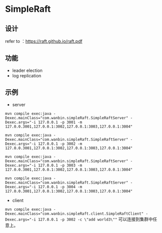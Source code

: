 # SimpleRaft

## 设计
refer to ：https://raft.github.io/raft.pdf

## 功能
- leader election
- log replication


## 示例

- server

`
  mvn compile exec:java -Dexec.mainClass="com.wanbin.simpleRaft.SimpleRaftServer" -Dexec.args="-i 127.0.0.1 -p 3001 -m 127.0.0.3001,127.0.0.1:3002,127.0.0.1:3003,127.0.0.1:3004"
`

`
  mvn compile exec:java -Dexec.mainClass="com.wanbin.simpleRaft.SimpleRaftServer" -Dexec.args="-i 127.0.0.1 -p 3002 -m 127.0.0.3001,127.0.0.1:3002,127.0.0.1:3003,127.0.0.1:3004"
`

`
  mvn compile exec:java -Dexec.mainClass="com.wanbin.simpleRaft.SimpleRaftServer" -Dexec.args="-i 127.0.0.1 -p 3003 -m 127.0.0.3001,127.0.0.1:3002,127.0.0.1:3003,127.0.0.1:3004"
`

`
  mvn compile exec:java -Dexec.mainClass="com.wanbin.simpleRaft.SimpleRaftServer" -Dexec.args="-i 127.0.0.1 -p 3004 -m 127.0.0.3001,127.0.0.1:3002,127.0.0.1:3003,127.0.0.1:3004"
`

- client

`
 mvn compile exec:java -Dexec.mainClass="com.wanbin.simpleRaft.client.SimpleRaftClient" -Dexec.args="-i 127.0.0.1 -p 3002 -c \"add world3\""
 `
 可以连接到集群中任意上。
